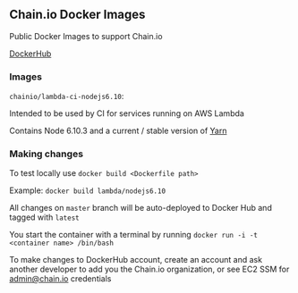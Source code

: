 ## Chain.io Docker Images

Public Docker Images to support Chain.io

[DockerHub](https://hub.docker.com/r/chainio)

### Images

`chainio/lambda-ci-nodejs6.10`:

Intended to be used by CI for services running on AWS Lambda

Contains Node 6.10.3 and a current / stable version of [Yarn](https://yarnpkg.com/en/)


### Making changes

To test locally use `docker build <Dockerfile path>`

Example: `docker build lambda/nodejs6.10`

All changes on `master` branch will be auto-deployed to Docker Hub and tagged with `latest`

You start the container with a terminal by running `docker run -i -t <container name> /bin/bash`

To make changes to DockerHub account, create an account and ask another developer to add you the Chain.io organization, or see EC2 SSM for admin@chain.io credentials
